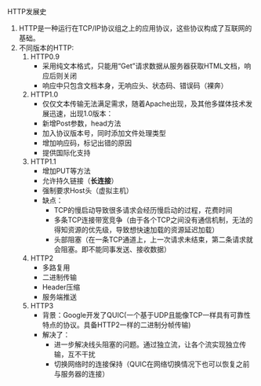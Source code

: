 HTTP发展史

1. HTTP是一种运行在TCP/IP协议组之上的应用协议，这些协议构成了互联网的基础。
2. 不同版本的HTTP:
   1. HTTP0.9
      * 采用纯文本格式，只能用“Get”请求数据从服务器获取HTML文档，响应后则关闭
      * 响应中只包含文档本身，无响应头、状态码、错误码（裸奔）
   2. HTTP1.0
      * 仅仅文本传输无法满足需求，随着Apache出现，及其他多媒体技术发展迅速，出现1.0版本：
      * 新增Post参数，head方法
      * 加入协议版本号，同时添加文件处理类型
      * 增加响应码，标记出错的原因
      * 提供国际化支持
   3. HTTP1.1
      * 增加PUT等方法
      * 允许持久链接（**长连接**）
      * 强制要求Host头（虚拟主机）
      * 缺点：
        * TCP的慢启动导致很多请求会经历慢启动的过程，花费时间
        * 多条TCP连接带宽竞争（由于各个TCP之间没有通信机制，无法的得知资源的优先级，导致想快速加载的资源延迟加载）
        * 头部阻塞（在一条TCP通道上，上一次请求未结束，第二条请求就会阻塞。即不能同事发送、接收数据）
   4. HTTP2
      * 多路复用
      * 二进制传输
      * Header压缩
      * 服务端推送
   5. HTTP3
      * 背景：Google开发了QUIC(一个基于UDP且能像TCP一样具有可靠性特点的协议。具备HTTP2一样的二进制分帧传输)
      * 解决了：
        * 进一步解决线头阻塞的问题。通过独立流，让各个流实现独立传输，互不干扰
        * 切换网络时的连接保持（QUIC在网络切换情况下也可以恢复之前与服务器的连接）